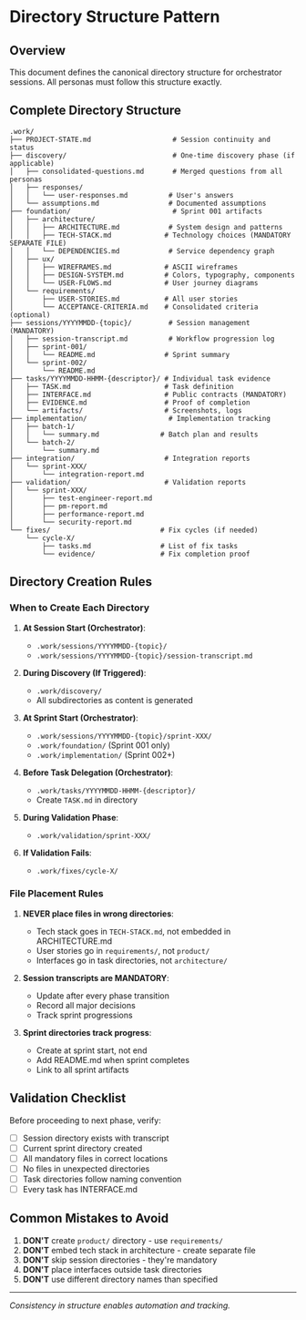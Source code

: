 # Directory Structure Pattern

## Overview
This document defines the canonical directory structure for orchestrator sessions. All personas must follow this structure exactly.

## Complete Directory Structure

```
.work/
├── PROJECT-STATE.md                    # Session continuity and status
├── discovery/                          # One-time discovery phase (if applicable)
│   ├── consolidated-questions.md       # Merged questions from all personas
│   ├── responses/
│   │   └── user-responses.md          # User's answers
│   └── assumptions.md                 # Documented assumptions
├── foundation/                         # Sprint 001 artifacts
│   ├── architecture/
│   │   ├── ARCHITECTURE.md            # System design and patterns
│   │   ├── TECH-STACK.md             # Technology choices (MANDATORY SEPARATE FILE)
│   │   └── DEPENDENCIES.md            # Service dependency graph
│   ├── ux/
│   │   ├── WIREFRAMES.md             # ASCII wireframes
│   │   ├── DESIGN-SYSTEM.md          # Colors, typography, components
│   │   └── USER-FLOWS.md             # User journey diagrams
│   └── requirements/
│       ├── USER-STORIES.md           # All user stories
│       └── ACCEPTANCE-CRITERIA.md    # Consolidated criteria (optional)
├── sessions/YYYYMMDD-{topic}/         # Session management (MANDATORY)
│   ├── session-transcript.md          # Workflow progression log
│   ├── sprint-001/
│   │   └── README.md                 # Sprint summary
│   └── sprint-002/
│       └── README.md
├── tasks/YYYYMMDD-HHMM-{descriptor}/ # Individual task evidence
│   ├── TASK.md                       # Task definition
│   ├── INTERFACE.md                  # Public contracts (MANDATORY)
│   ├── EVIDENCE.md                   # Proof of completion
│   └── artifacts/                    # Screenshots, logs
├── implementation/                    # Implementation tracking
│   ├── batch-1/
│   │   └── summary.md               # Batch plan and results
│   └── batch-2/
│       └── summary.md
├── integration/                      # Integration reports
│   └── sprint-XXX/
│       └── integration-report.md
├── validation/                       # Validation reports
│   └── sprint-XXX/
│       ├── test-engineer-report.md
│       ├── pm-report.md
│       ├── performance-report.md
│       └── security-report.md
└── fixes/                           # Fix cycles (if needed)
    └── cycle-X/
        ├── tasks.md                 # List of fix tasks
        └── evidence/                # Fix completion proof
```

## Directory Creation Rules

### When to Create Each Directory

1. **At Session Start (Orchestrator)**:
   - `.work/sessions/YYYYMMDD-{topic}/`
   - `.work/sessions/YYYYMMDD-{topic}/session-transcript.md`

2. **During Discovery (If Triggered)**:
   - `.work/discovery/`
   - All subdirectories as content is generated

3. **At Sprint Start (Orchestrator)**:
   - `.work/sessions/YYYYMMDD-{topic}/sprint-XXX/`
   - `.work/foundation/` (Sprint 001 only)
   - `.work/implementation/` (Sprint 002+)

4. **Before Task Delegation (Orchestrator)**:
   - `.work/tasks/YYYYMMDD-HHMM-{descriptor}/`
   - Create `TASK.md` in directory

5. **During Validation Phase**:
   - `.work/validation/sprint-XXX/`

6. **If Validation Fails**:
   - `.work/fixes/cycle-X/`

### File Placement Rules

1. **NEVER place files in wrong directories**:
   - Tech stack goes in `TECH-STACK.md`, not embedded in ARCHITECTURE.md
   - User stories go in `requirements/`, not `product/`
   - Interfaces go in task directories, not `architecture/`

2. **Session transcripts are MANDATORY**:
   - Update after every phase transition
   - Record all major decisions
   - Track sprint progressions

3. **Sprint directories track progress**:
   - Create at sprint start, not end
   - Add README.md when sprint completes
   - Link to all sprint artifacts

## Validation Checklist

Before proceeding to next phase, verify:

- [ ] Session directory exists with transcript
- [ ] Current sprint directory created
- [ ] All mandatory files in correct locations
- [ ] No files in unexpected directories
- [ ] Task directories follow naming convention
- [ ] Every task has INTERFACE.md

## Common Mistakes to Avoid

1. **DON'T** create `product/` directory - use `requirements/`
2. **DON'T** embed tech stack in architecture - create separate file
3. **DON'T** skip session directories - they're mandatory
4. **DON'T** place interfaces outside task directories
5. **DON'T** use different directory names than specified

---
*Consistency in structure enables automation and tracking.*